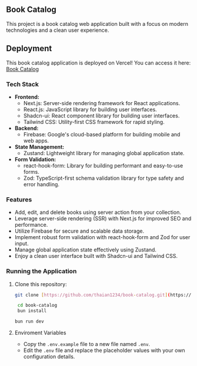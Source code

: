 ## Book Catalog

This project is a book catalog web application built with a focus on modern technologies and a clean user experience.

## Deployment

This book catalog application is deployed on Vercel! You can access it here: [Book Catalog](https://book-catalog-taupe.vercel.app/)

### Tech Stack

- **Frontend:**
  - Next.js: Server-side rendering framework for React applications.
  - React.js: JavaScript library for building user interfaces.
  - Shadcn-ui: React component library for building user interfaces.
  - Tailwind CSS: Utility-first CSS framework for rapid styling.
- **Backend:**
  - Firebase: Google's cloud-based platform for building mobile and web apps.
- **State Management:**
  - Zustand: Lightweight library for managing global application state.
- **Form Validation:**
  - react-hook-form: Library for building performant and easy-to-use forms.
  - Zod: TypeScript-first schema validation library for type safety and error handling.

### Features

- Add, edit, and delete books using server action from your collection.
- Leverage server-side rendering (SSR) with Next.js for improved SEO and performance.
- Utilize Firebase for secure and scalable data storage.
- Implement robust form validation with react-hook-form and Zod for user input.
- Manage global application state effectively using Zustand.
- Enjoy a clean user interface built with Shadcn-ui and Tailwind CSS.

### Running the Application

1. Clone this repository:

   ```bash
   git clone [https://github.com/thaian1234/book-catalog.git](https://github.com/thaian1234/book-catalog.git)
   ```

   ```bash
    cd book-catalog
    bun install
   ```

   ```bash
   bun run dev
   ```

2. Enviroment Variables
   - Copy the `.env.example` file to a new file named `.env`.
   - Edit the `.env` file and replace the placeholder values with your own configuration details.

